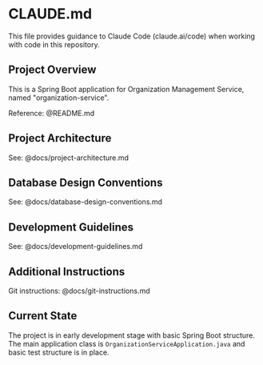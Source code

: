 # CLAUDE.md

This file provides guidance to Claude Code (claude.ai/code) when working with code in this repository.

## Project Overview

This is a Spring Boot application for Organization Management Service, named "organization-service".

Reference: @README.md

## Project Architecture

See: @docs/project-architecture.md

## Database Design Conventions

See: @docs/database-design-conventions.md

## Development Guidelines

See: @docs/development-guidelines.md

## Additional Instructions

Git instructions: @docs/git-instructions.md

## Current State

The project is in early development stage with basic Spring Boot structure. The main application class is `OrganizationServiceApplication.java` and basic test structure is in place.
